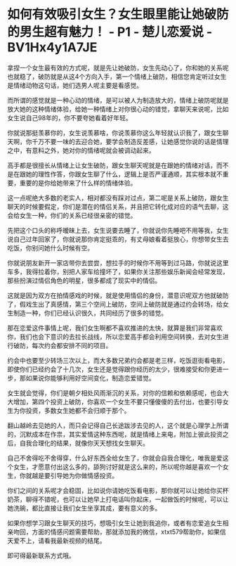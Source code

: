 # 如何有效吸引女生？女生眼里能让她破防的男生超有魅力！ - P1 - 楚儿恋爱说 - BV1Hx4y1A7JE

拿捏一个女生最有效的方式呢，就是先让她破防，女生先动心了，你和她的关系呢也就稳了，破防就是从这4个方向入手，第一个情绪上破防，相信您肯定听过女生是情绪动物这句话，她们选男人呢主要是看感觉。

而所谓的感觉就是一种心动的情绪，是可以被人为制造放大的，情绪上破防呢就是放大她的这种情绪体验，给她一种情绪上对你很心动的错觉，拿聊天来说呢，比如女生说自己98年的，你不要夸她看着好年轻。

你就说那挺羡慕你的，女生说羡慕啥，你说羡慕你这么年轻就认识我了，跟女生聊天啊，你千万不要一味的去迎合她，要学会制造反差感，让她感觉你说的话是情理之中，有意料之外，她对你的情绪呢就会被调动起来。

高手都是很擅长从情绪上让女生破防，跟女生聊天呢就是在跟她的情绪对话，而不是在跟她的理性作答，你跟女生聊了什么，逻辑上是否严谨通顺，其实根本就不重要，重要的是你给她带来了什么样的情绪体验。

这一点呢绝大多数的老实人，相对都没有踩对过点，第二呢是关系上破防，跟女生聊天的时候要假定，你们是潜在的情侣关系，并且把它转化成对应的语气去聊，这会给女生一种，你们的关系已经很亲密的错觉。

先把这个口头的称呼暧昧上去，女生说要去睡了，你就说你先睡吧不用等我，女生说自己过年回家了，你就说那你肯定挺乖的，有丈母娘看着挺放心，你想带女生去吃饭，你别问她什么时候有空。

你就说朋友新开一家店带你去尝尝，想拉手的时候你不用等到过马路，你就说这里车多，我得拉着你，别把人家车给撞坏了，如果你关注那些娱乐新闻会经常发现，那些扮演过情侣角色的明星，很多都成了现实中的情侣。

这就是因为双方在拍情感戏的时候，就是使用情侣的身份，潜意识呢双方他就破防了，假戏生出了真感情，第三个空间上破防，空间上破防就是通过约会转场，给女生制造一种，你们已经认识很久，共同经历了很多的错觉。

那在恋爱这件事情上呢，我们女生啊都不喜欢推进的太快，就算是我们非常喜欢你，我们也会下意识的去拉长战线，所以恋爱高手都会利用空间转换，去对女生进行破防，每次约会都安排不同的项目。

约会中也要至少转场三次以上，而大多数兄弟约会都是老三样，吃饭逛街看电影，即使你们已经约会了十几次，女生还是觉得跟你经历的太少，很难接受和你更进一步，那如果说你能够利用好空间变化，制造恋爱错觉。

女生就会觉得，你们是朝夕相处风雨渐沉的关系，对你的信赖和依赖感呢，也会大大增加，第四个投资上破防，你喜欢一个女生不要只懂傻傻的去付出，也要引导女生为你投资，多数女生她都不会归顺于那个。

翻山越岭去见她的人，而只会记得自己长途跋涉去见的人，这个就是心理学上所谓的，沉默成本在作祟，其实爱情这种东西呢，就是情绪上来电，附加上彼此投资之后，自我合理化的结果，就像你天天想找女生聊天。

自己不舍得吃不舍得穿，什么好东西全给女生了，你就会自我合理化，唯我是爱这个女生，才愿意付出这么多的，舔狗讨好就是这么来的，所以呢你越是喜欢一个女生，你就越是要引导她为你做情感投资。

你们之间的关系呢才会稳固，比如说你请她吃饭看电影，那你就可以让她给你买杯奶茶，聊得不错呢，也可以让她早上打电话叫你起床，一起做饭的时候呢，可以让她洗碗，都比直接让我们女生坐享其成，要有意义的多。

如果你想学习跟女生聊天的技巧，想吸引女生让她到我追你，或者有恋爱追女生相亲吻回，方面的情感问题需要帮助，那就添加我的微信，xtxt579帮助你，如果信天爱不上，请看我最新视频的结尾。

即可得最新联系方式哦。
